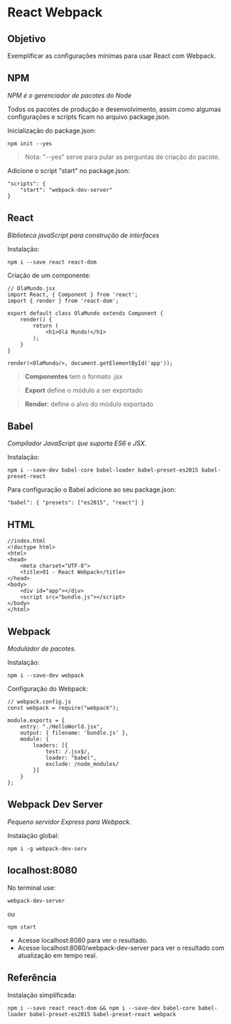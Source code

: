 # React Webpack

## Objetivo

Exemplificar as configurações mínimas para usar React com Webpack.

## NPM

*NPM é o gerenciador de pacotes do Node*

Todos os pacotes de produção e desenvolvimento, assim como algumas configurações e scripts ficam no arquivo package.json.

Inicialização do package.json:

`npm init --yes`

> Nota: "--yes" serve para pular as perguntas de criação do pacote.

Adicione o script "start" no package.json:

```
"scripts": {
    "start": "webpack-dev-server"
}
```

## React

*Biblioteca javaScript para construção de interfaces*

Instalação:

`npm i --save react react-dom`

Criação de um componente:

```
// OlaMundo.jsx
import React, { Component } from 'react';
import { render } from 'react-dom';

export default class OlaMundo extends Component {
    render() {
        return (
            <h1>Olá Mundo!</h1>
        );
    }
}

render(<OlaMundo/>, document.getElementById('app'));
```

> **Componentes** tem o formato .jsx

> **Export** define o módulo a ser exportado

> **Render:** define o alvo do módulo exportado


## Babel

*Compilador JavaScript que suporta ES6 e JSX.*

Instalação:

`npm i --save-dev babel-core babel-loader babel-preset-es2015 babel-preset-react`

Para configuração o Babel adicione ao seu package.json:
```
"babel": { "presets": ["es2015", "react"] }
```

## HTML

```
//index.html
<!doctype html>
<html>
<head>
    <meta charset="UTF-8">
    <title>01 - React Webpack</title>
</head>
<body>
    <div id="app"></div>
    <script src="bundle.js"></script>
</body>
</html>
```

## Webpack

*Modulador de pacotes.*

Instalação:

`npm i --save-dev webpack`

Configuração do Webpack:

```
// webpack.config.js
const webpack = require("webpack");

module.exports = {
    entry: "./HelloWorld.jsx",
    output: { filename: 'bundle.js' },
    module: {
        loaders: [{
            test: /.jsx$/,
            loader: "babel",
            exclude: /node_modules/
        }]
    }
};
```

## Webpack Dev Server

*Pequeno servidor Express para Webpack.*

Instalação global:

`npm i -g webpack-dev-serv`

## localhost:8080

No terminal use:

`webpack-dev-server`

ou

`npm start`

* Acesse localhost:8080 para ver o resultado.
* Acesse localhost:8080/webpack-dev-server para ver o resultado com atualização em tempo real.


## Referência

Instalação simplificada:

`npm i --save react react-dom && npm i --save-dev babel-core babel-loader babel-preset-es2015 babel-preset-react webpack`
